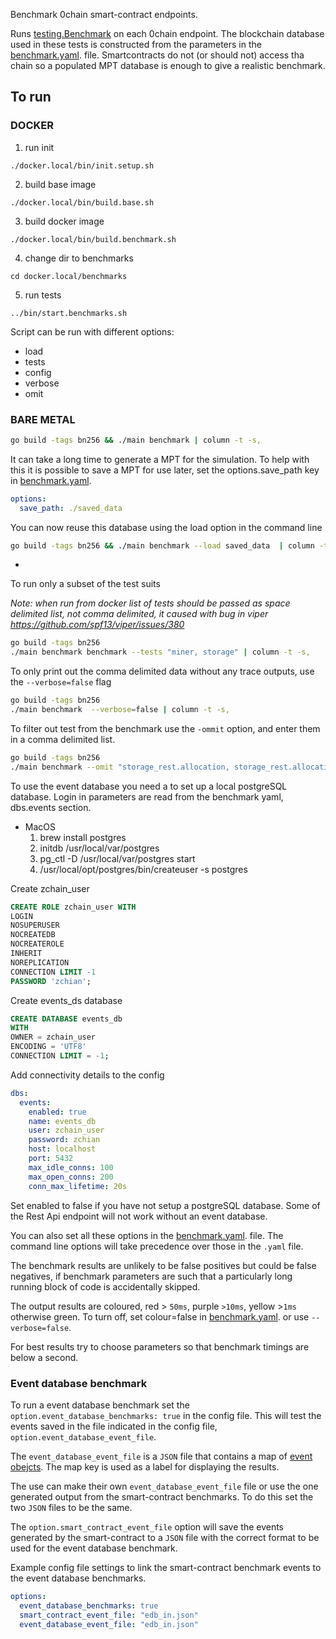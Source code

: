 Benchmark 0chain smart-contract endpoints.

Runs [testing.Benchmark](https://pkg.go.dev/testing#Benchmark) on each 0chain endpoint. 
The blockchain database used in these tests is constructed from the parameters in the
[benchmark.yaml](https://github.com/0chain/0chain/blob/staging/code/go/0chain.net/smartcontract/benchmark/main/config/benchmark.yaml).
file. Smartcontracts do not (or should not) access tha chain so a populated 
MPT database is enough to give a realistic benchmark.

## To run
### DOCKER
1. run init
```shell
./docker.local/bin/init.setup.sh
```
2. build base image
```shell
./docker.local/bin/build.base.sh
```
3. build docker image
```shell
./docker.local/bin/build.benchmark.sh
```
4. change dir to benchmarks
```shell
cd docker.local/benchmarks
```
5. run tests
```shell
../bin/start.benchmarks.sh
```

Script can be run with different options:
- load 
- tests
- config
- verbose
- omit

### BARE METAL
```bash
go build -tags bn256 && ./main benchmark | column -t -s,
```

It can take a long time to generate a MPT for the simulation. To help with this 
it is possible to save a MPT for use later, set the options.save_path key in
[benchmark.yaml](https://github.com/0chain/0chain/blob/staging/code/go/0chain.net/smartcontract/benchmark/main/config/benchmark.yaml).
```yaml
options:
  save_path: ./saved_data
```
You can now reuse this database using the load option in the command line
```bash
go build -tags bn256 && ./main benchmark --load saved_data  | column -t -s,
```

-

To run only a subset of the test suits

_Note: when run from docker list of tests should be passed as space delimited list, not comma delimited, it caused with bug in viper https://github.com/spf13/viper/issues/380_
```bash
go build -tags bn256
./main benchmark benchmark --tests "miner, storage" | column -t -s,
```

To only print out the comma delimited data without any trace outputs, use the `--verbose=false` flag
```bash
go build -tags bn256
./main benchmark  --verbose=false | column -t -s,
```

To filter out test from the benchmark use the `-ommit` option,
and enter them in a comma delimited list.
```bash
go build -tags bn256
./main benchmark --omit "storage_rest.allocation, storage_rest.allocations" | column -t -s,
```

To use the event database you need a to set up a local postgreSQL database. Login in parameters
are read from the benchmark yaml, dbs.events section.
- MacOS
  1. brew install postgres
  2. initdb /usr/local/var/postgres
  3. pg_ctl -D /usr/local/var/postgres start
  4. /usr/local/opt/postgres/bin/createuser -s postgres

Create zchain_user
```sql
CREATE ROLE zchain_user WITH
LOGIN
NOSUPERUSER
NOCREATEDB
NOCREATEROLE
INHERIT
NOREPLICATION
CONNECTION LIMIT -1
PASSWORD 'zchian';
```

Create events_ds database
```sql
CREATE DATABASE events_db
WITH
OWNER = zchain_user
ENCODING = 'UTF8'
CONNECTION LIMIT = -1;
```
Add connectivity details to the config 
```yaml
dbs:
  events:
    enabled: true
    name: events_db
    user: zchain_user
    password: zchian
    host: localhost
    port: 5432
    max_idle_conns: 100
    max_open_conns: 200
    conn_max_lifetime: 20s
```
Set enabled to false if you have not setup a postgreSQL database. Some of the Rest Api
endpoint will not work without an event database.

You can also set all these options in the
[benchmark.yaml](https://github.com/0chain/0chain/blob/staging/code/go/0chain.net/smartcontract/benchmark/main/config/benchmark.yaml).
file. The command line options will take precedence over those in the `.yaml` file.

The benchmark results are unlikely to be false positives but could  be false negatives, 
if benchmark parameters are such that a particularly long running block of code 
is accidentally skipped.

The output results are coloured, red > `50ms`, purple `>10ms`, yellow >`1ms` 
otherwise green. To turn off, set colour=false in
[benchmark.yaml](https://github.com/0chain/0chain/blob/staging/code/go/0chain.net/smartcontract/benchmark/main/config/benchmark.yaml).
or use `--verbose=false`.

For best results try to choose parameters so that benchmark timings are below a second.

### Event database benchmark

To run a event database benchmark set the `option.event_database_benchmarks: true` 
in the config file. This will test the events saved in the file 
indicated in the config file, `option.event_database_event_file`. 

The `event_database_event_file` is a `JSON` file that contains a map of 
[event obejcts](https://github.com/0chain/0chain/blob/staging/code/go/0chain.net/smartcontract/dbs/event/event.go#L12).
The map key is used as a label for displaying the results.

The use can make their own `event_database_event_file` file or use the one
generated output from the smart-contract benchmarks. To do this set the two 
`JSON` files to be the same. 

The `option.smart_contract_event_file` option will save the events generated by
the smart-contract to a `JSON` file with the correct format to be used
for the event database benchmark.

Example config file settings to link the smart-contract benchmark events to the
event database benchmarks. 
```yaml
options:
  event_database_benchmarks: true
  smart_contract_event_file: "edb_in.json"
  event_database_event_file: "edb_in.json"
```

